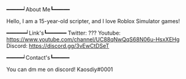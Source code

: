 ━━━━━┙About Me┗━━━━━

Hello, I am a 15-year-old scripter, and I love Roblox Simulator games!

━━━━━━┙Link's┗━━━━━━
Twitter: ???
Youtube: https://www.youtube.com/channel/UC88qNwQqS68N06u-HsxXEHg
Discord: https://discord.gg/3vEwCtDSeT

━━━━━┙Contact's┗━━━━━

You can dm me on discord! 
Kaosdiy#0001
